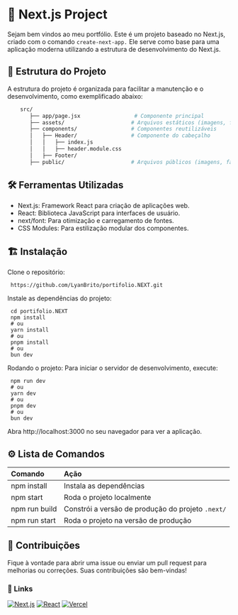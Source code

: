 # 🚀 Next.js Project
Sejam bem vindos ao meu portfólio. Este é um projeto baseado no Next.js, criado com o comando `create-next-app.` Ele serve como base para uma aplicação moderna utilizando a estrutura de desenvolvimento do Next.js.

## 📁 Estrutura do Projeto
A estrutura do projeto é organizada para facilitar a manutenção e o desenvolvimento, como exemplificado abaixo:

```bash
    src/
       ├── app/page.jsx                 # Componente principal
       ├── assets/                     # Arquivos estáticos (imagens, fontes, etc.)
       ├── components/                 # Componentes reutilizáveis
       │   ├── Header/                 # Componente do cabeçalho
       │   │   ├── index.js
       │   │   ├── header.module.css
       │   ├── Footer/
       ├── public/                     # Arquivos públicos (imagens, favicon, etc.)
```
## 🛠️ Ferramentas Utilizadas
- Next.js: Framework React para criação de aplicações web.
- React: Biblioteca JavaScript para interfaces de usuário.
- next/font: Para otimização e carregamento de fontes.
- CSS Modules: Para estilização modular dos componentes.

## 🏗️ Instalação
Clone o repositório:
``` 
 https://github.com/LyanBrito/portifolio.NEXT.git
```
Instale as dependências do projeto:
``` 
 cd portifolio.NEXT
 npm install
 # ou
 yarn install
 # ou
 pnpm install
 # ou
 bun dev
```
Rodando o projeto: Para iniciar o servidor de desenvolvimento, execute:
``` 
 npm run dev
 # ou
 yarn dev
 # ou
 pnpm dev
 # ou
 bun dev
```
Abra http://localhost:3000 no seu navegador para ver a aplicação.


## ⚙️ Lista de Comandos

| Comando       | Ação                                              |
|:--------------|:--------------------------------------------------|
| npm install   | Instala as dependências                           |
| npm start     | Roda o projeto localmente                         |
| npm run build | Constrói a versão de produção do projeto `.next/` |
| npm run start | Roda o projeto na versão de produção              |

## 🌱 Contribuições
Fique à vontade para abrir uma issue ou enviar um pull request para melhorias ou correções. Suas contribuições são bem-vindas!

### 🔗 Links
<div> 
    <a href="https://nextjs.org"><img src="https://img.shields.io/badge/Next.js-000000.svg?style=for-the-badge&logo=Next.js&logoColor=white" alt="Next.js"></a>
    <a href="https://reactjs.org"><img src="https://img.shields.io/badge/React-61DAFB.svg?style=for-the-badge&logo=React&logoColor=black" alt="React"></a> 
    <a href="https://vercel.com"><img src="https://img.shields.io/badge/Vercel-000000.svg?style=for-the-badge&logo=Vercel&logoColor=white" alt="Vercel"></a> 
</div>